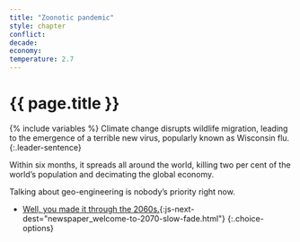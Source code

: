```yaml
---
title: "Zoonotic pandemic"
style: chapter
conflict: 
decade: 
economy: 
temperature: 2.7
---
```


<h1>{{ page.title }}</h1>

{% include variables %}
Climate change disrupts wildlife migration, leading to the emergence of a terrible new virus, popularly known as Wisconsin flu.
{:.leader-sentence}

Within six months, it spreads all around the world, killing two per cent of the world’s population and decimating the global economy.

Talking about geo-engineering is nobody’s priority right now.

- [Well, you made it through the 2060s.](part-page_2060.html){:js-next-dest="newspaper_welcome-to-2070-slow-fade.html"}
{:.choice-options}
